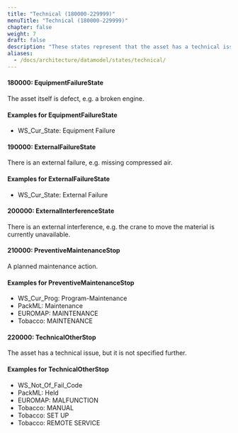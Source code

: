 ```yaml
---
title: "Technical (180000-229999)"
menuTitle: "Technical (180000-229999)"
chapter: false
weight: 7
draft: false
description: "These states represent that the asset has a technical issue."
aliases:
  - /docs/architecture/datamodel/states/technical/
---
```


#### 180000: EquipmentFailureState

The asset itself is defect, e.g. a broken engine.

#### Examples for EquipmentFailureState

- WS_Cur_State: Equipment Failure

#### 190000: ExternalFailureState

There is an external failure, e.g. missing compressed air.

#### Examples for ExternalFailureState

- WS_Cur_State: External Failure

#### 200000: ExternalInterferenceState

There is an external interference, e.g. the crane to move the material is currently unavailable.

#### 210000: PreventiveMaintenanceStop

A planned maintenance action. 

#### Examples for PreventiveMaintenanceStop

- WS_Cur_Prog: Program-Maintenance
- PackML: Maintenance
- EUROMAP: MAINTENANCE
- Tobacco: MAINTENANCE

#### 220000: TechnicalOtherStop

The asset has a technical issue, but it is not specified further.

#### Examples for TechnicalOtherStop

- WS_Not_Of_Fail_Code
- PackML: Held
- EUROMAP: MALFUNCTION
- Tobacco: MANUAL
- Tobacco: SET UP
- Tobacco: REMOTE SERVICE
